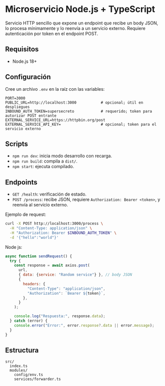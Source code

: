 # Microservicio Node.js + TypeScript

Servicio HTTP sencillo que expone un endpoint que recibe un body JSON, lo procesa mínimamente y lo reenvía a un servicio externo. Requiere autenticación por token en el endpoint POST.

## Requisitos
- Node.js 18+

## Configuración
Cree un archivo `.env` en la raíz con las variables:

```
PORT=3000
PUBLIC_URL=http://localhost:3000           # opcional; útil en despliegues
INBOUND_AUTH_TOKEN=supersecreto            # requerido; token para autorizar POST entrante
EXTERNAL_SERVICE_URL=https://httpbin.org/post
EXTERNAL_SERVICE_API_KEY=                  # opcional; token para el servicio externo
```

## Scripts
- `npm run dev`: inicia modo desarrollo con recarga.
- `npm run build`: compila a `dist/`.
- `npm start`: ejecuta compilado.

## Endpoints
- `GET /health`: verificación de estado.
- `POST /process`: recibe JSON, requiere `Authorization: Bearer <token>`, y reenvía al servicio externo.

Ejemplo de request:
```bash
curl -X POST http://localhost:3000/process \
  -H "Content-Type: application/json" \
  -H "Authorization: Bearer $INBOUND_AUTH_TOKEN" \
  -d '{"hello":"world"}'
```

Node js:

```javascript
async function sendRequest() {
  try {
    const response = await axios.post(
      url,
      { data: {service: "Random service"} }, // body JSON
      {
        headers: {
          "Content-Type": "application/json",
          "Authorization": `Bearer ${token}`,
        },
      }
    );

    console.log("Respuesta:", response.data);
  } catch (error) {
    console.error("Error:", error.response?.data || error.message);
  }
}
```

## Estructura
```
src/
  index.ts
  modules/
    config/env.ts
    services/forwarder.ts
```

